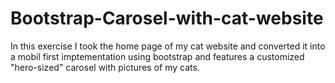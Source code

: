 
# Bootstrap-Carosel-with-cat-website

In this exercise I took the home page of my cat website and converted 
it into a mobil first imptementation using bootstrap and features a 
customized "hero-sized" carosel with pictures of my cats.
